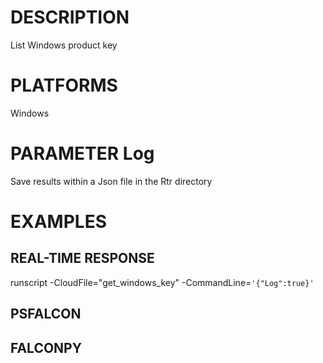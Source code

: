 # DESCRIPTION
List Windows product key

# PLATFORMS
Windows

# PARAMETER Log
Save results within a Json file in the Rtr directory

# EXAMPLES

## REAL-TIME RESPONSE
runscript -CloudFile="get_windows_key" -CommandLine=```'{"Log":true}'```

## PSFALCON

## FALCONPY
